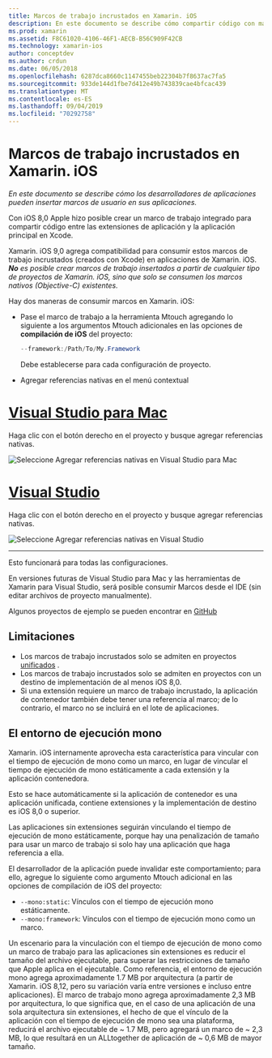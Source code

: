 ```yaml
---
title: Marcos de trabajo incrustados en Xamarin. iOS
description: En este documento se describe cómo compartir código con marcos de trabajo incrustados en una aplicación de Xamarin. iOS. Esto puede hacerse con la herramienta Mtouch o con las referencias nativas.
ms.prod: xamarin
ms.assetid: F8C61020-4106-46F1-AECB-B56C909F42CB
ms.technology: xamarin-ios
author: conceptdev
ms.author: crdun
ms.date: 06/05/2018
ms.openlocfilehash: 6287dca8660c1147455beb22304b7f8637ac7fa5
ms.sourcegitcommit: 933de144d1fbe7d412e49b743839cae4bfcac439
ms.translationtype: MT
ms.contentlocale: es-ES
ms.lasthandoff: 09/04/2019
ms.locfileid: "70292758"
---
```

# <a name="embedded-frameworks-in-xamarinios"></a>Marcos de trabajo incrustados en Xamarin. iOS

_En este documento se describe cómo los desarrolladores de aplicaciones pueden insertar marcos de usuario en sus aplicaciones._

Con iOS 8,0 Apple hizo posible crear un marco de trabajo integrado para compartir código entre las extensiones de aplicación y la aplicación principal en Xcode.

Xamarin. iOS 9,0 agrega compatibilidad para consumir estos marcos de trabajo incrustados (creados con Xcode) en aplicaciones de Xamarin. iOS. ***No** es posible crear marcos de trabajo insertados a partir de cualquier tipo de proyectos de Xamarin. iOS, sino que solo se consumen los marcos nativos (Objective-C) existentes.*

Hay dos maneras de consumir marcos en Xamarin. iOS:

- Pase el marco de trabajo a la herramienta Mtouch agregando lo siguiente a los argumentos Mtouch adicionales en las opciones de **compilación de iOS** del proyecto:

  ```csharp
  --framework:/Path/To/My.Framework
  ```

  Debe establecerse para cada configuración de proyecto.

- Agregar referencias nativas en el menú contextual

# <a name="visual-studio-for-mactabmacos"></a>[Visual Studio para Mac](#tab/macos)

Haga clic con el botón derecho en el proyecto y busque agregar referencias nativas.

![](embedded-frameworks-images/xam-native-refs.png "Seleccione Agregar referencias nativas en Visual Studio para Mac")

# <a name="visual-studiotabwindows"></a>[Visual Studio](#tab/windows)

Haga clic con el botón derecho en el proyecto y busque agregar referencias nativas.

![](embedded-frameworks-images/vs-native-refs.png "Seleccione Agregar referencias nativas en Visual Studio")

-----

  Esto funcionará para todas las configuraciones.

En versiones futuras de Visual Studio para Mac y las herramientas de Xamarin para Visual Studio, será posible consumir Marcos desde el IDE (sin editar archivos de proyecto manualmente).

Algunos proyectos de ejemplo se pueden encontrar en [GitHub](https://github.com/rolfbjarne/embedded-frameworks)

## <a name="limitations"></a>Limitaciones

- Los marcos de trabajo incrustados solo se admiten en proyectos [unificados](~/cross-platform/macios/unified/index.md) .
- Los marcos de trabajo incrustados solo se admiten en proyectos con un destino de implementación de al menos iOS 8,0.
- Si una extensión requiere un marco de trabajo incrustado, la aplicación de contenedor también debe tener una referencia al marco; de lo contrario, el marco no se incluirá en el lote de aplicaciones.

## <a name="the-mono-runtime"></a>El entorno de ejecución mono

Xamarin. iOS internamente aprovecha esta característica para vincular con el tiempo de ejecución de mono como un marco, en lugar de vincular el tiempo de ejecución de mono estáticamente a cada extensión y la aplicación contenedora.

Esto se hace automáticamente si la aplicación de contenedor es una aplicación unificada, contiene extensiones y la implementación de destino es iOS 8,0 o superior.

Las aplicaciones sin extensiones seguirán vinculando el tiempo de ejecución de mono estáticamente, porque hay una penalización de tamaño para usar un marco de trabajo si solo hay una aplicación que haga referencia a ella.

El desarrollador de la aplicación puede invalidar este comportamiento; para ello, agregue lo siguiente como argumento Mtouch adicional en las opciones de compilación de iOS del proyecto:

- `--mono:static`: Vínculos con el tiempo de ejecución mono estáticamente.
- `--mono:framework`: Vínculos con el tiempo de ejecución mono como un marco.

Un escenario para la vinculación con el tiempo de ejecución de mono como un marco de trabajo para las aplicaciones sin extensiones es reducir el tamaño del archivo ejecutable, para superar las restricciones de tamaño que Apple aplica en el ejecutable. Como referencia, el entorno de ejecución mono agrega aproximadamente 1.7 MB por arquitectura (a partir de Xamarin. iOS 8,12, pero su variación varía entre versiones e incluso entre aplicaciones). El marco de trabajo mono agrega aproximadamente 2,3 MB por arquitectura, lo que significa que, en el caso de una aplicación de una sola arquitectura sin extensiones, el hecho de que el vínculo de la aplicación con el tiempo de ejecución de mono sea una plataforma, reducirá el archivo ejecutable de ~ 1.7 MB, pero agregará un marco de ~ 2,3 MB, lo que resultará en un ALLtogether de aplicación de ~ 0,6 MB de mayor tamaño.

